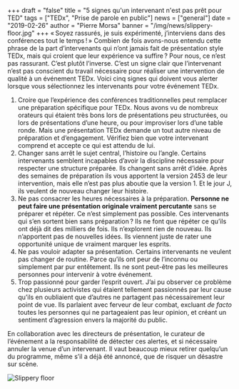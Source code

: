 +++
draft = "false"
title = "5 signes qu'un intervenant n'est pas prêt pour TED"
tags = ["TEDx", "Prise de parole en public"]
news = ["general"]
date = "2019-02-26"
author = "Pierre Morsa"
banner = "/img/news/slippery-floor.jpg"
+++
« Soyez rassurés, je suis expérimenté, j’interviens dans des conférences tout le temps ! » Combien de fois avons-nous entendu cette phrase de la part d’intervenants qui n’ont jamais fait de présentation style TEDx, mais qui croient que leur expérience va suffire ? Pour nous, ce n’est pas rassurant. C’est plutôt l’inverse. C’est un signe clair que l’intervenant n’est pas conscient du travail nécessaire pour réaliser une intervention de qualité à un événement TEDx. Voici cinq signes qui doivent vous alerter lorsque vous sélectionnez les intervenants pour votre événement TEDx.

1. Croire que l’expérience des conférences traditionnelles peut remplacer une préparation spécifique pour TEDx. Nous avons vu de nombreux orateurs qui étaient très bons lors de présentations peu structurées, ou lors de présentations d’une heure, ou pour improviser lors d’une table ronde. Mais une présentation TEDx demande un tout autre niveau de préparation et d’engagement. Vérifiez bien que votre intervenant comprend et accepte ce qui est attendu de lui.
2. Changer sans arrêt le sujet central, l’histoire ou l’angle. Certains intervenants semblent incapables d’avoir la discipline nécessaire pour respecter une structure préparée. Ils changent sans arrêt d’idée. Après des semaines de préparation ils vous apportent la version 2453 de leur intervention, mais elle n’est pas plus aboutie que la version 1. Et le jour J, ils veulent de nouveau changer leur histoire.
3. Ne pas consacrer les heures nécessaires à la préparation. **Personne ne peut faire une présentation originale vraiment percutante** sans se préparer et répéter. Ce n’est simplement pas possible. Ces intervenants qui s’en sortent bien sans préparation ? Ils ne font que répéter ce qu’ils ont déjà dit des milliers de fois. Ils n’explorent rien de nouveau. Ils n’apportent pas de nouvelles idées. Ils viennent juste de rater une opportunité unique de vraiment marquer les esprits.
4. Ne pas vouloir adapter sa présentation. Certains intervenants ne veulent pas changer de routine. Parce qu’ils ont peur de l’inconnu ou simplement par pur entêtement. Ils ne sont peut-être pas les meilleures personnes pour intervenir à votre événement.
5. Trop passionné pour garder l’esprit ouvert. J’ai pu observer ce problème chez plusieurs activistes qui étaient tellement passionnés par leur cause qu’ils en oubliaient que d’autres ne partagent pas nécessairement leur point de vue. Ils parlaient avec ferveur de leur combat, excluant _de facto_ toutes les personnes qui ne partageaient pas leur opinion, et créant un sentiment d’agression envers la majorité du public.

En collaboration avec les directeurs de présentation, le curateur de l’événement a la responsabilité de détecter ces alertes, et si nécessaire annuler la venue d’un intervenant. Il vaut beaucoup mieux retirer quelqu’un du programme, même s’il a déjà été annoncé, que de risquer un désastre sur scène.

![Slippery floor](/img/news/slippery-floor.jpg")
